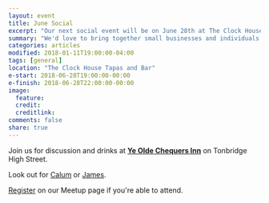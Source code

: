 ```yaml
---
layout: event
title: June Social
excerpt: "Our next social event will be on June 28th at The Clock House Tapas and Bar"
summary: "We'd love to bring together small businesses and individuals throughout Tonbridge looking to chat about all aspects of their digital strategy. Whether you're working in technology, the Web or a complete novice/outsider looking for advice then please come along."
categories: articles
modified: 2018-01-11T19:00:00-04:00
tags: [general]
location: "The Clock House Tapas and Bar"
e-start: 2018-06-28T19:00:00-00:00
e-finish: 2018-06-28T22:00:00-00:00
image:
  feature:
  credit:
  creditlink:
comments: false
share: true
---
```

Join us for discussion and drinks at **[Ye Olde Chequers Inn](https://www.facebook.com/TheClockHouseTonbridge/)** on Tonbridge High Street.

Look out for [Calum](https://calumryan.com) or [James](https://twitter.com/shutdownscanner).

[Register](https://www.meetup.com/Tonbridge-Digital/events/251991570/) on our Meetup page if you're able to attend.

